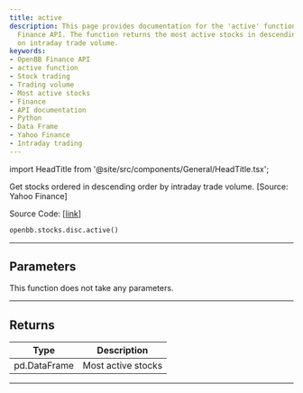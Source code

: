 ```yaml
---
title: active
description: This page provides documentation for the 'active' function of the OpenBB
  Finance API. The function returns the most active stocks in descending order based
  on intraday trade volume.
keywords:
- OpenBB Finance API
- active function
- Stock trading
- Trading volume
- Most active stocks
- Finance
- API documentation
- Python
- Data Frame
- Yahoo Finance
- Intraday trading
---
```


import HeadTitle from '@site/src/components/General/HeadTitle.tsx';

<HeadTitle title="active - Disc - Stocks - Reference | OpenBB SDK Docs" />

Get stocks ordered in descending order by intraday trade volume. [Source: Yahoo Finance]

Source Code: [[link](https://github.com/OpenBB-finance/OpenBBTerminal/tree/main/openbb_terminal/stocks/discovery/yahoofinance_model.py#L97)]

```python
openbb.stocks.disc.active()
```

---

## Parameters

This function does not take any parameters.

---

## Returns

| Type | Description |
| ---- | ----------- |
| pd.DataFrame | Most active stocks |
---
